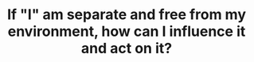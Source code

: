 ---
title: 'If "I" am separate and free from my environment, how can I influence it and act on it?'
tags: self consciousness human non-dual waking-up
star: true
freewillandself: true
order: 2
---